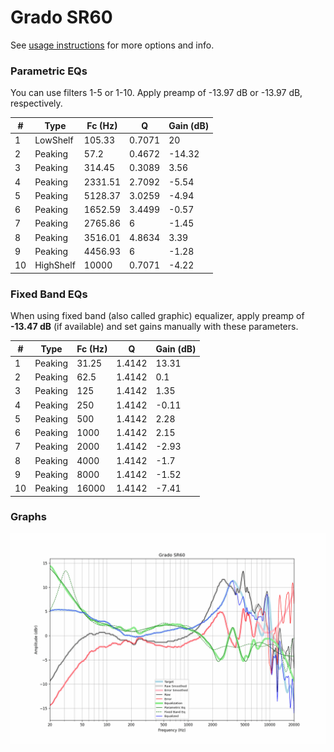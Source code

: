 # Grado SR60
See [usage instructions](https://github.com/jaakkopasanen/AutoEq#usage) for more options and info.

### Parametric EQs
You can use filters 1-5 or 1-10. Apply preamp of -13.97 dB or -13.97 dB, respectively.

|   # | Type      |   Fc (Hz) |      Q |   Gain (dB) |
|-----|-----------|-----------|--------|-------------|
|   1 | LowShelf  |    105.33 | 0.7071 |       20    |
|   2 | Peaking   |     57.2  | 0.4672 |      -14.32 |
|   3 | Peaking   |    314.45 | 0.3089 |        3.56 |
|   4 | Peaking   |   2331.51 | 2.7092 |       -5.54 |
|   5 | Peaking   |   5128.37 | 3.0259 |       -4.94 |
|   6 | Peaking   |   1652.59 | 3.4499 |       -0.57 |
|   7 | Peaking   |   2765.86 | 6      |       -1.45 |
|   8 | Peaking   |   3516.01 | 4.8634 |        3.39 |
|   9 | Peaking   |   4456.93 | 6      |       -1.28 |
|  10 | HighShelf |  10000    | 0.7071 |       -4.22 |

### Fixed Band EQs
When using fixed band (also called graphic) equalizer, apply preamp of **-13.47 dB** (if available) and set gains manually with these parameters.

|   # | Type    |   Fc (Hz) |      Q |   Gain (dB) |
|-----|---------|-----------|--------|-------------|
|   1 | Peaking |     31.25 | 1.4142 |       13.31 |
|   2 | Peaking |     62.5  | 1.4142 |        0.1  |
|   3 | Peaking |    125    | 1.4142 |        1.35 |
|   4 | Peaking |    250    | 1.4142 |       -0.11 |
|   5 | Peaking |    500    | 1.4142 |        2.28 |
|   6 | Peaking |   1000    | 1.4142 |        2.15 |
|   7 | Peaking |   2000    | 1.4142 |       -2.93 |
|   8 | Peaking |   4000    | 1.4142 |       -1.7  |
|   9 | Peaking |   8000    | 1.4142 |       -1.52 |
|  10 | Peaking |  16000    | 1.4142 |       -7.41 |

### Graphs
![](./Grado%20SR60.png)
